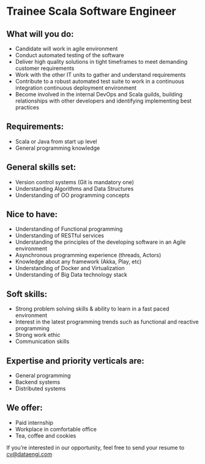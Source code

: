 # Trainee Scala Software Engineer

## What will you do:
- Candidate will work in agile environment
- Conduct automated testing of the software
- Deliver high quality solutions in tight timeframes to meet demanding customer requirements
- Work with the other IT units to gather and understand requirements
- Contribute to a robust automated test suite to work in a continuous integration continuous deployment environment
- Become involved in the internal DevOps and Scala guilds, building relationships with other developers and identifying implementing best practices


## Requirements:
- Scala or Java from start up level
- General programming knowledge


## General skills set:
- Version control systems (Git is mandatory one)
- Understanding Algorithms and Data Structures
- Understanding of OO programming concepts


## Nice to have:
- Understanding of Functional programming
- Understanding of RESTful services
- Understanding the principles of the developing software in an Agile environment
- Asynchronous programming experience (threads, Actors)
- Knowledge about any framework (Akka, Play, etc)
- Understanding of Docker and Virtualization 
- Understanding of Big Data technology stack


## Soft skills:
- Strong problem solving skills & ability to learn in a fast paced environment
- Interest in the latest programming trends such as functional and reactive programming
- Strong work ethic
- Communication skills



## Expertise and priority verticals are:
- General programming
- Backend systems
- Distributed systems


## We offer:
- Paid internship
- Workplace in comfortable office
- Tea, coffee and cookies



If you’re interested in our opportunity, feel free to send your resume to
cv@dataengi.com

